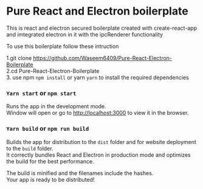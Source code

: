 # Pure React and Electron boilerplate

This is react and electron secured boilerplate created with create-react-app and imtegrated electron in it with the ipcRenderer functionality

To use this boilerplate follow these intruction

1.git clone https://github.com/Waseem6409/Pure-React-Electron-Boilerplate<br/>
2.cd Pure-React-Electron-Boilerplate<br/> 3. use npm `npm install` or yarn `yarn` to install the required dependencies<br/>

### `Yarn start` or `npm start`

Runs the app in the development mode.\
Window will open or go to [http://localhost:3000](http://localhost:3000) to view it in the browser.

### `Yarn build` or `npm run build`

Builds the app for distribution to the `dist` folder and for website deployment to the `build` folder.\
It correctly bundles React and Electron in production mode and optimizes the build for the best performance.

The build is minified and the filenames include the hashes.\
Your app is ready to be distributed!
